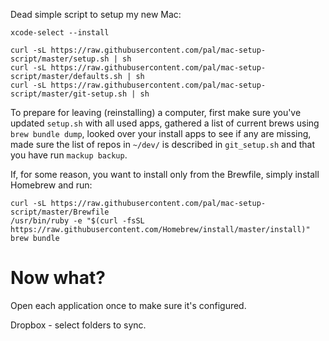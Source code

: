 Dead simple script to setup my new Mac:

```shell
xcode-select --install

curl -sL https://raw.githubusercontent.com/pal/mac-setup-script/master/setup.sh | sh
curl -sL https://raw.githubusercontent.com/pal/mac-setup-script/master/defaults.sh | sh
curl -sL https://raw.githubusercontent.com/pal/mac-setup-script/master/git-setup.sh | sh
```

To prepare for leaving (reinstalling) a computer, first make sure you've updated ``setup.sh`` with all used apps, gathered a list of current brews using ``brew bundle dump``, looked over your install apps to see if any are missing, made sure the list of repos in ``~/dev/`` is described in ``git_setup.sh`` and that you have run ``mackup backup``.

If, for some reason, you want to install only from the Brewfile, simply install Homebrew and run: 
```
curl -sL https://raw.githubusercontent.com/pal/mac-setup-script/master/Brewfile
/usr/bin/ruby -e "$(curl -fsSL https://raw.githubusercontent.com/Homebrew/install/master/install)" 
brew bundle
```
# Now what?
Open each application once to make sure it's configured.

Dropbox - select folders to sync.